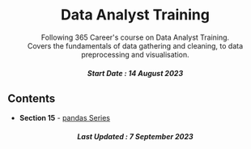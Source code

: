 <h1 align="center"> 
Data Analyst Training
</h1>
<p align="center">
Following 365 Career's course on Data Analyst Training.<br>
  Covers the fundamentals of data gathering and cleaning, to data preprocessing and visualisation.</p>
<h5 align="center">  
Start Date : 14 August 2023
</h5>

## Contents

- <b>Section 15</b> - [pandas Series](https://github.com/phobbubs/Data-Analyst-Training/tree/main/Section%2015)

<h5 align="center">
Last Updated : 7 September 2023
</h5>
